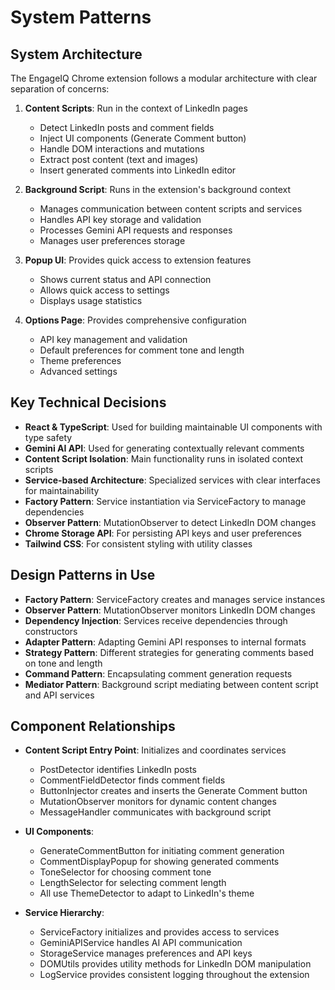 # System Patterns

## System Architecture
The EngageIQ Chrome extension follows a modular architecture with clear separation of concerns:

1. **Content Scripts**: Run in the context of LinkedIn pages
   - Detect LinkedIn posts and comment fields
   - Inject UI components (Generate Comment button)
   - Handle DOM interactions and mutations
   - Extract post content (text and images)
   - Insert generated comments into LinkedIn editor

2. **Background Script**: Runs in the extension's background context
   - Manages communication between content scripts and services
   - Handles API key storage and validation
   - Processes Gemini API requests and responses
   - Manages user preferences storage

3. **Popup UI**: Provides quick access to extension features
   - Shows current status and API connection
   - Allows quick access to settings
   - Displays usage statistics

4. **Options Page**: Provides comprehensive configuration
   - API key management and validation
   - Default preferences for comment tone and length
   - Theme preferences
   - Advanced settings

## Key Technical Decisions
- **React & TypeScript**: Used for building maintainable UI components with type safety
- **Gemini AI API**: Used for generating contextually relevant comments
- **Content Script Isolation**: Main functionality runs in isolated context scripts
- **Service-based Architecture**: Specialized services with clear interfaces for maintainability
- **Factory Pattern**: Service instantiation via ServiceFactory to manage dependencies
- **Observer Pattern**: MutationObserver to detect LinkedIn DOM changes
- **Chrome Storage API**: For persisting API keys and user preferences
- **Tailwind CSS**: For consistent styling with utility classes

## Design Patterns in Use
- **Factory Pattern**: ServiceFactory creates and manages service instances
- **Observer Pattern**: MutationObserver monitors LinkedIn DOM changes
- **Dependency Injection**: Services receive dependencies through constructors
- **Adapter Pattern**: Adapting Gemini API responses to internal formats
- **Strategy Pattern**: Different strategies for generating comments based on tone and length
- **Command Pattern**: Encapsulating comment generation requests
- **Mediator Pattern**: Background script mediating between content script and API services

## Component Relationships
- **Content Script Entry Point**: Initializes and coordinates services
  - PostDetector identifies LinkedIn posts
  - CommentFieldDetector finds comment fields
  - ButtonInjector creates and inserts the Generate Comment button
  - MutationObserver monitors for dynamic content changes
  - MessageHandler communicates with background script

- **UI Components**:
  - GenerateCommentButton for initiating comment generation
  - CommentDisplayPopup for showing generated comments
  - ToneSelector for choosing comment tone
  - LengthSelector for selecting comment length
  - All use ThemeDetector to adapt to LinkedIn's theme

- **Service Hierarchy**:
  - ServiceFactory initializes and provides access to services
  - GeminiAPIService handles AI API communication
  - StorageService manages preferences and API keys
  - DOMUtils provides utility methods for LinkedIn DOM manipulation
  - LogService provides consistent logging throughout the extension
